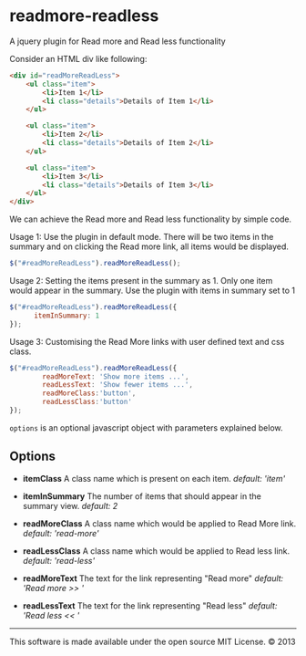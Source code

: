 readmore-readless
=================

A jquery plugin for Read more and Read less functionality

 Consider an HTML div like following: 
```html
<div id="readMoreReadLess">
    <ul class="item">
        <li>Item 1</li>
        <li class="details">Details of Item 1</li>
    </ul>

    <ul class="item">
        <li>Item 2</li>
        <li class="details">Details of Item 2</li>
    </ul>

    <ul class="item">
        <li>Item 3</li>
        <li class="details">Details of Item 3</li>
    </ul>
</div>
```


We can achieve the Read more and Read less functionality by simple code.

Usage 1: Use the plugin in default mode. There will be two items in the summary and on clicking the Read more link, all items would be displayed.
```javascript          
$("#readMoreReadLess").readMoreReadLess();
```

Usage 2: Setting the items present in the summary as 1. Only one item would appear in the summary.
Use the plugin with items in summary set to 1
```javascript
$("#readMoreReadLess").readMoreReadLess({
      itemInSummary: 1
});
```

Usage 3: Customising the Read More links with user defined text and css class.
```javascript
$("#readMoreReadLess").readMoreReadLess({
        readMoreText: 'Show more items ...',
        readLessText: 'Show fewer items ...',
        readMoreClass:'button',
        readLessClass:'button'
});
```
```options``` is an optional javascript object with parameters explained below.

Options
-------

- **itemClass**
A class name which is present on each item.
*default: 'item'*

- **itemInSummary**
The number of items that should appear in the summary view.
*default: 2*

- **readMoreClass**
A class name which would be applied to Read More link.
*default: 'read-more'*

- **readLessClass**
A class name which would be applied to Read less link.
*default: 'read-less'*

- **readMoreText**
The text for the link representing "Read more"
*default: 'Read more >> '*

- **readLessText**
The text for the link representing "Read less"
*default: 'Read less << '*

- - -

This software is made available under the open source MIT License. &copy; 2013 
            
